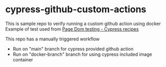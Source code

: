# cypress-github-custom-actions

This is sample repo to verify running a custom github action using docker 
Example of test used from [Page Dom testing - Cypress recipes](https://github.com/cypress-io/cypress-example-recipes/tree/master/examples/testing-dom__page-source)

This repo has a manually triggered workflow
- Run on "main" branch for cypress provided github action
- Run on "docker-branch" branch for using cypress included image container